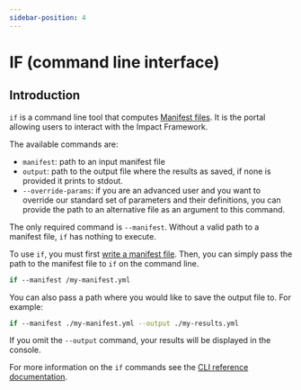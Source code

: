 ```yaml
---
sidebar-position: 4
---
```


# IF (command line interface)

## Introduction

`if` is a command line tool that computes [Manifest files](manifest-file.md).
It is the portal allowing users to interact with the Impact Framework.

The available commands are:

- `manifest`: path to an input manifest file
- `output`: path to the output file where the results as saved, if none is provided it prints to stdout.
- `--override-params`: if you are an advanced user and you want to override our standard set of parameters and their definitions, you can provide the path to an alternative file as an argument to this command.

The only required command is `--manifest`. Without a valid path to a manifest file, `if` has nothing to execute.

To use `if`, you must first [write a manifest file](../users/how-to-write-manifests.md). Then, you can simply pass the path to the manifest file to `if` on the command line. 

```sh
if --manifest /my-manifest.yml
```

You can also pass a path where you would like to save the output file to. For example:

```sh
if --manifest ./my-manifest.yml --output ./my-results.yml
```

If you omit the `--output` command, your results will be displayed in the console.

For more information on the `if` commands see the [CLI reference documentation](../reference/cli.md).
